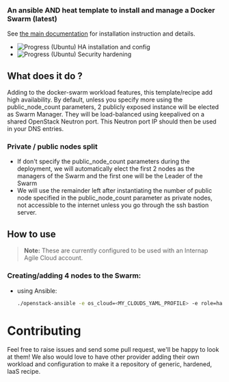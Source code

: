 ### An ansible AND heat template to install and manage a Docker Swarm (latest)

See [the main documentation](/) for installation instruction and details.

+ ![Progress](http://progressed.io/bar/0)     (Ubuntu) HA installation and config
+ ![Progress](http://progressed.io/bar/0)     (Ubuntu) Security hardening

## What does it do ?
Adding to the docker-swarm workload features, this template/recipe add high
availability. By default, unless you specify more using the public_node_count
parameters, 2 publicly exposed instance will be elected as Swarm Manager. They
will be load-balanced using keepalived on a shared OpenStack Neutron port.
This Neutron port IP should then be used in your DNS entries.

### Private / public nodes split
- If don't specify the public_node_count parameters during the deployment, we will
automatically elect the first 2 nodes as the managers of the Swarm and the first
one will be the Leader of the Swarm
- We will use the remainder left after instantiating the number of public node
specified in the public_node_count parameter as private nodes, not accessible to
the internet unless you go through the ssh bastion server.

## How to use
> **Note:** These are currently configured to be used with an Internap Agile Cloud account.

### Creating/adding 4 nodes to the Swarm:
* using Ansible:
  ```bash
  ./openstack-ansible -e os_cloud=<MY_CLOUDS_YAML_PROFILE> -e role=ha-docker-swarm -e node_count=4
  ```

# Contributing
Feel free to raise issues and send some pull request, we'll be happy to look at them!
We also would love to have other provider adding their own workload and configuration
to make it a repository of generic, hardened, IaaS recipe.  
